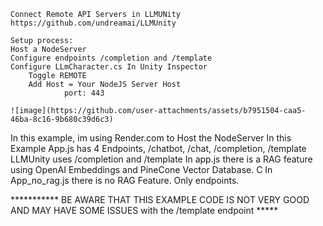	Connect Remote API Servers in LLMUNity https://github.com/undreamai/LLMUnity

	Setup process:
	Host a NodeServer
	Configure endpoints /completion and /template
	Configure LLmCharacter.cs In Unity Inspector 
		Toggle REMOTE
		Add Host = Your NodeJS Server Host 
                port: 443 

	![image](https://github.com/user-attachments/assets/b7951504-caa5-46ba-8c16-9b680c39d6c3)



In this example, im using Render.com to Host the NodeServer
In this Example App.js has 4 Endpoints, /chatbot, /chat, /completion, /template
LLMUnity uses /completion and /template
In app.js there is a RAG feature using OpenAI Embeddings and PineCone Vector Database. C
In App_no_rag.js there is no RAG Feature. Only endpoints. 

*********** BE AWARE THAT THIS EXAMPLE CODE IS NOT VERY GOOD AND MAY HAVE SOME ISSUES with the /template endpoint ***** 
